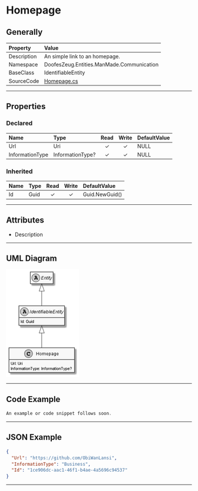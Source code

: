﻿# Homepage

## Generally

|Property|Value|
|:-|:-|
|Description|An simple link to an homepage.|
|Namespace|DoofesZeug.Entities.ManMade.Communication|
|BaseClass|IdentifiableEntity|
|SourceCode|[Homepage.cs](../../../../DoofesZeug.Library/Src/Entities/ManMade/Communication/Homepage.cs)|

---

## Properties

### Declared

|Name|Type|Read|Write|DefaultValue|
|:---|:---|:--:|:---:|:-----------|
|Url|Uri|&#x2713;|&#x2713;|NULL|
|InformationType|InformationType?|&#x2713;|&#x2713;|NULL|

### Inherited

|Name|Type|Read|Write|DefaultValue|
|:---|:---|:--:|:---:|:-----------|
|Id|Guid|&#x2713;|&#x2713;|Guid.NewGuid()|

---

## Attributes

- Description

---

## UML Diagram

![Homepage.png](./Homepage.png "Homepage")

---

## Code Example

```cs
An example or code snippet follows soon.
```

---

## JSON Example

```json
{
  "Url": "https://github.com/ObiWanLansi",
  "InformationType": "Business",
  "Id": "1ce906dc-aac1-46f1-b4ae-4a5696c94537"
}
```

---

